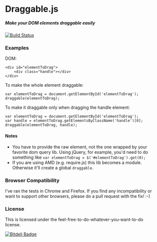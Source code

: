# Draggable.js #
##### Make your DOM elements draggable easily #####
[![Build Status](https://travis-ci.org/gtramontina/draggable.js.png)](https://travis-ci.org/gtramontina/draggable.js)

### Examples
DOM:

    <div id="elementToDrag">
        <div class="handle"></div>
    </div>

To make the whole element draggable:

    var elementToDrag = document.getElementById('elementToDrag');
    draggable(elementToDrag);

To make it draggable only when dragging the handle element:

    var elementToDrag = document.getElementById('elementToDrag');
    var handle = elementToDrag.getElementsByClassName('handle')[0];
    draggable(elementToDrag, handle);

#### Notes
* You have to provide the raw element, not the one wrapped by your favorite dom query lib. Using jQuery, for example, you'd need to do something like `var elementToDrag = $('#elementToDrag').get(0);`
* If you are using AMD (e.g. require.js) this lib becomes a module. Otherwise it'll create a global `draggable`.

### Browser Compatibility
I've ran the tests in Chrome and Firefox.
If you find any incompatibility or want to support other browsers, please do a pull request with the fix! :-)

### License
This is licensed under the feel-free-to-do-whatever-you-want-to-do license.

[![Bitdeli Badge](https://d2weczhvl823v0.cloudfront.net/gtramontina/draggable.js/trend.png)](https://bitdeli.com/free "Bitdeli Badge")

